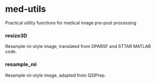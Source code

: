 # med-utils
Practical utility functions for medical image pre-post processing

### resize3D
Resample nii-style image, translated from DPARSF and STTAR MATLAB code.
### resample_nii
Resample nii-style image, adapted from QSIPrep.
  
